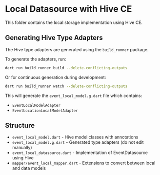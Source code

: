 # Local Datasource with Hive CE

This folder contains the local storage implementation using Hive CE.

## Generating Hive Type Adapters

The Hive type adapters are generated using the `build_runner` package. 

To generate the adapters, run:

```bash
dart run build_runner build --delete-conflicting-outputs
```

Or for continuous generation during development:

```bash
dart run build_runner watch --delete-conflicting-outputs
```

This will generate the `event_local_model.g.dart` file which contains:
- `EventLocalModelAdapter`
- `EventLocationLocalModelAdapter`

## Structure

- `event_local_model.dart` - Hive model classes with annotations
- `event_local_model.g.dart` - Generated type adapters (do not edit manually)
- `event_local_datasource.dart` - Implementation of EventDatasource using Hive
- `mapper/event_local_mapper.dart` - Extensions to convert between local and data models

